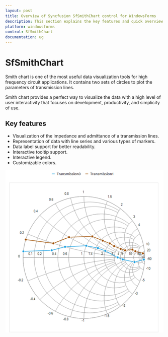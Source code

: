 ```yaml
---
layout: post
title: Overview of Syncfusion SfSmithChart control for WindowsForms
description: This section explains the key features and quick overview about Syncfusion SmithChart control for WindowsForms
platform: windowsforms
control: SfSmithChart
documentation: ug
---
```

# SfSmithChart

Smith chart is one of the most useful data visualization tools for high frequency circuit applications. It contains two sets of circles to plot the parameters of transmission lines.

Smith chart provides a perfect way to visualize the data with a high level of user interactivity that focuses on development, productivity, and simplicity of use.

## Key features

* Visualization of the impedance and admittance of a transmission lines.
* Representation of data with line series and various types of markers.
* Data label support for better readability.
* Interactive tooltip support.
* Interactive legend.
* Customizable colors.

![WindowsForms SmithChart Overview Image](Overview_images/Overview_img1.png)
